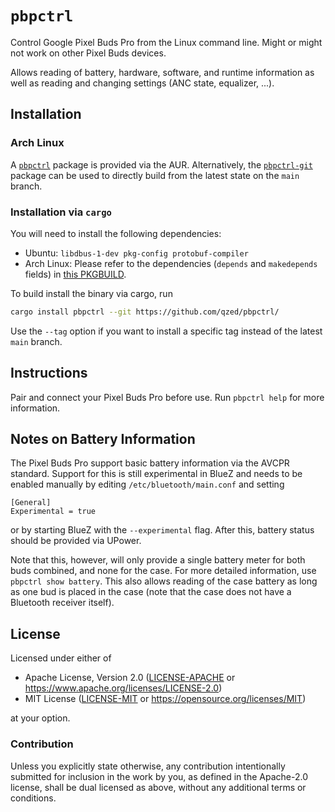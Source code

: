 # `pbpctrl`

Control Google Pixel Buds Pro from the Linux command line. Might or might not work on other Pixel Buds devices.

Allows reading of battery, hardware, software, and runtime information as well as reading and changing settings (ANC state, equalizer, ...). 


## Installation

### Arch Linux

A [`pbpctrl`](https://aur.archlinux.org/packages/pbpctrl) package is provided via the AUR.
Alternatively, the [`pbpctrl-git`](https://aur.archlinux.org/packages/pbpctrl-git) package can be used to directly build from the latest state on the `main` branch.

### Installation via `cargo`

You will need to install the following dependencies:

- Ubuntu: `libdbus-1-dev pkg-config protobuf-compiler`
- Arch Linux: Please refer to the dependencies (`depends` and `makedepends` fields) in [this PKGBUILD](https://aur.archlinux.org/cgit/aur.git/tree/PKGBUILD?h=pbpctrl).

To build install the binary via cargo, run
```sh
cargo install pbpctrl --git https://github.com/qzed/pbpctrl/
```
Use the `--tag` option if you want to install a specific tag instead of the latest `main` branch.


## Instructions

Pair and connect your Pixel Buds Pro before use.
Run `pbpctrl help` for more information.


## Notes on Battery Information

The Pixel Buds Pro support basic battery information via the AVCPR standard.
Support for this is still experimental in BlueZ and needs to be enabled manually by editing `/etc/bluetooth/main.conf` and setting
```
[General]
Experimental = true
```
or by starting BlueZ with the `--experimental` flag.
After this, battery status should be provided via UPower.

Note that this, however, will only provide a single battery meter for both buds combined, and none for the case.
For more detailed information, use `pbpctrl show battery`.
This also allows reading of the case battery as long as one bud is placed in the case (note that the case does not have a Bluetooth receiver itself).


## License

Licensed under either of

- Apache License, Version 2.0 ([LICENSE-APACHE](LICENSE-APACHE) or https://www.apache.org/licenses/LICENSE-2.0)
- MIT License ([LICENSE-MIT](LICENSE-MIT) or https://opensource.org/licenses/MIT)

at your option.

### Contribution

Unless you explicitly state otherwise, any contribution intentionally submitted for inclusion in the work by you, as defined in the Apache-2.0 license, shall be dual licensed as above, without any additional terms or conditions.
